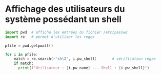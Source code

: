 # Affichage des utilisateurs du système possédant un shell

```python
import pwd  # affiche les entrées du fichier /etc/passwd
import re   # permet d'utiliser les regex

pfile = pwd.getpwall()

for i in pfile:
    match = re.search(r'sh\Z', i.pw_shell)       # vérification regex 
    if match:
      print(f"Utilisateur : {i.pw_name} --- Shell : {i.pw_shell}")

``` 
